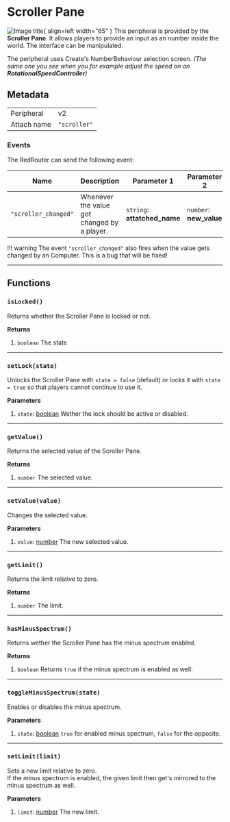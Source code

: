 # Scroller Pane

![Image title](../assets/images/peripherals/scroller_block.png){ align=left width="65" }
This peripheral is provided by the **Scroller Pane**. It allows players to provide an input as an number inside the world. The interface can be manipulated.

The peripheral uses Create's NumberBehaviour selection screen. _(The same one you see when you for example adjust the speed on an **RotationalSpeedController**)_

## Metadata

| | |
|-|-|
| Peripheral | v2 |
| Attach name | `"scroller"` |

### Events

The RedRouter can send the following event:

| Name | Description | Parameter 1 | Parameter 2 |
|------|-------------|-------------|-------------|
| `"scroller_changed"` | Whenever the value got changed by a player. | `string`: **attatched_name** | `number`: **new_value** |

!!! warning
    The event `"scroller_changed"` also fires when the value gets changed by an Computer. This is a bug that will be fixed!

---

## Functions

### `isLocked()`
Returns whether the Scroller Pane is locked or not.

**Returns**

 1. `boolean` The state

---

### `setLock(state)`
Unlocks the Scroller Pane with `state = false` (default) or locks it with `state = true` so that players cannot continue to use it.

**Parameters**

 1. `state`: [boolean](https://www.lua.org/manual/5.1/manual.html#2.2) Wether the lock should be active or disabled.

---
### `getValue()`
Returns the selected value of the Scroller Pane.

**Returns**

 1. `number` The selected value.

---

### `setValue(value)`
Changes the selected value.

**Parameters**

 1. `value`: [number](https://www.lua.org/manual/5.1/manual.html#2.2) The new selected value.

---

### `getLimit()`
Returns the limit relative to zero.

**Returns**

 1. `number` The limit.

---

### `hasMinusSpectrum()`
Returns wether the Scroller Pane has the minus spectrum enabled.

**Returns**

 1. `boolean` Returns `true` if the minus spectrum is enabled as well.

---

### `toggleMinusSpectrum(state)`
Enables or disables the minus spectrum.

**Parameters**

 1. `state`: [boolean](https://www.lua.org/manual/5.1/manual.html#2.2) `true` for enabled minus spectrum, `false` for the opposite.

---

### `setLimit(limit)`
Sets a new limit relative to zero.  
If the minus spectrum is enabled, the given limit then get's mirrored to the minus spectrum as well.

**Parameters**

 1. `limit`: [number](https://www.lua.org/manual/5.1/manual.html#2.2) The new limit.